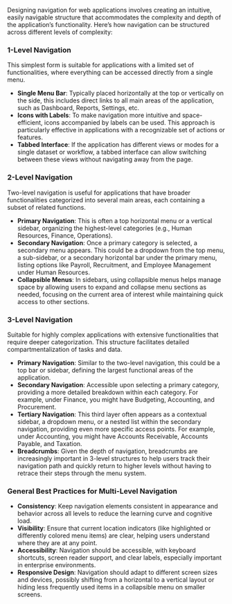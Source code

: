 Designing navigation for web applications involves creating an intuitive, easily navigable structure that accommodates the complexity and depth of the application’s functionality. Here’s how navigation can be structured across different levels of complexity:

### 1-Level Navigation

This simplest form is suitable for applications with a limited set of functionalities, where everything can be accessed directly from a single menu.

- **Single Menu Bar**: Typically placed horizontally at the top or vertically on the side, this includes direct links to all main areas of the application, such as Dashboard, Reports, Settings, etc.
- **Icons with Labels**: To make navigation more intuitive and space-efficient, icons accompanied by labels can be used. This approach is particularly effective in applications with a recognizable set of actions or features.
- **Tabbed Interface**: If the application has different views or modes for a single dataset or workflow, a tabbed interface can allow switching between these views without navigating away from the page.

### 2-Level Navigation

Two-level navigation is useful for applications that have broader functionalities categorized into several main areas, each containing a subset of related functions.

- **Primary Navigation**: This is often a top horizontal menu or a vertical sidebar, organizing the highest-level categories (e.g., Human Resources, Finance, Operations).
- **Secondary Navigation**: Once a primary category is selected, a secondary menu appears. This could be a dropdown from the top menu, a sub-sidebar, or a secondary horizontal bar under the primary menu, listing options like Payroll, Recruitment, and Employee Management under Human Resources.
- **Collapsible Menus**: In sidebars, using collapsible menus helps manage space by allowing users to expand and collapse menu sections as needed, focusing on the current area of interest while maintaining quick access to other sections.

### 3-Level Navigation

Suitable for highly complex applications with extensive functionalities that require deeper categorization. This structure facilitates detailed compartmentalization of tasks and data.

- **Primary Navigation**: Similar to the two-level navigation, this could be a top bar or sidebar, defining the largest functional areas of the application.
- **Secondary Navigation**: Accessible upon selecting a primary category, providing a more detailed breakdown within each category. For example, under Finance, you might have Budgeting, Accounting, and Procurement.
- **Tertiary Navigation**: This third layer often appears as a contextual sidebar, a dropdown menu, or a nested list within the secondary navigation, providing even more specific access points. For example, under Accounting, you might have Accounts Receivable, Accounts Payable, and Taxation.
- **Breadcrumbs**: Given the depth of navigation, breadcrumbs are increasingly important in 3-level structures to help users track their navigation path and quickly return to higher levels without having to retrace their steps through the menu system.

### General Best Practices for Multi-Level Navigation

- **Consistency**: Keep navigation elements consistent in appearance and behavior across all levels to reduce the learning curve and cognitive load.
- **Visibility**: Ensure that current location indicators (like highlighted or differently colored menu items) are clear, helping users understand where they are at any point.
- **Accessibility**: Navigation should be accessible, with keyboard shortcuts, screen reader support, and clear labels, especially important in enterprise environments.
- **Responsive Design**: Navigation should adapt to different screen sizes and devices, possibly shifting from a horizontal to a vertical layout or hiding less frequently used items in a collapsible menu on smaller screens.
